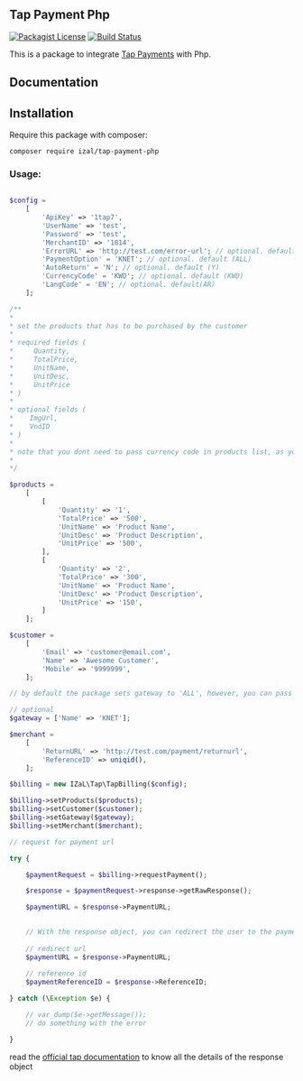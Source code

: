 ## Tap Payment Php
[![Packagist License](https://poser.pugx.org/barryvdh/laravel-debugbar/license.png)](http://choosealicense.com/licenses/mit/)
[![Build Status](https://travis-ci.org/iZaL/tap-payment-php.svg?branch=master)](https://travis-ci.org/iZaL/tap-payment-php)

This is a package to integrate [Tap Payments](https://www.tap.company/) with Php.

## Documentation

## Installation

Require this package with composer:

```shell
composer require izal/tap-payment-php
```

### Usage:

```php

$config =
    [
        'ApiKey' => '1tap7',
        'UserName' => 'test',
        'Password' => 'test',
        'MerchantID' => '1014',
        'ErrorURL' => 'http://test.com/error-url'; // optional. default(NULL)
        'PaymentOption' = 'KNET'; // optional. default (ALL)
        'AutoReturn' = 'N'; // optional. default (Y)
        'CurrencyCode' = 'KWD'; // optional. default (KWD)
        'LangCode' = 'EN'; // optional. default(AR)
    ];

/**
*
* set the products that has to be purchased by the customer
*
* required fields (
*     Quantity, 
*     TotalPrice,
*     UnitName,
*     UnitDesc,
*     UnitPrice
* )
* 
* optional fields (
*    ImgUrl,
*    VndID
* )
* 
* note that you dont need to pass currency code in products list, as you are already passing it in the config.
* 
*/

$products =
    [
        [
            'Quantity' => '1',
            'TotalPrice' => '500',
            'UnitName' => 'Product Name',
            'UnitDesc' => 'Product Description',
            'UnitPrice' => '500',
        ],
        [
            'Quantity' => '2',
            'TotalPrice' => '300',
            'UnitName' => 'Product Name',
            'UnitDesc' => 'Product Description',
            'UnitPrice' => '150',
        ]
    ];

$customer =
    [
        'Email' => 'customer@email.com',
        'Name' => 'Awesome Customer',
        'Mobile' => '9999999',
    ];

// by default the package sets gateway to 'ALL', however, you can pass the below method if you need to set the gateway to other available options (KNET,VISA,MASTER,AMEX) 

// optional
$gateway = ['Name' => 'KNET'];

$merchant =
    [
        'ReturnURL' => 'http://test.com/payment/returnurl',
        'ReferenceID' => uniqid(),
    ];

$billing = new IZaL\Tap\TapBilling($config);

$billing->setProducts($products);
$billing->setCustomer($customer);
$billing->setGateway($gateway);
$billing->setMerchant($merchant);

// request for payment url

try {

    $paymentRequest = $billing->requestPayment();

    $response = $paymentRequest->response->getRawResponse();

    $paymentURL = $response->PaymentURL;

    
    // With the response object, you can redirect the user to the payment page
    
    // redirect url
    $paymentURL = $response->PaymentURL;
    
    // reference id
    $paymentReferenceID = $response->ReferenceID;

} catch (\Exception $e) {

    // var_dump($e->getMessage());
    // do something with the error

}

```
read the [official tap documentation](https://www.tap.company/developers) to know all the details of the response object
```
